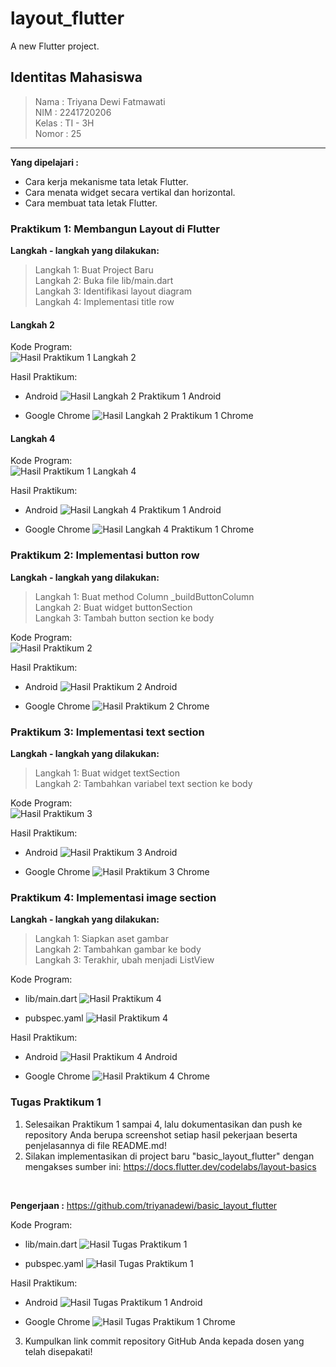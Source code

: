 # layout_flutter

A new Flutter project.

## Identitas Mahasiswa

> Nama  : Triyana Dewi Fatmawati <br/>
> NIM   : 2241720206 <br/>
> Kelas : TI - 3H <br/>
> Nomor : 25 <br/>

---
**Yang dipelajari :**
- Cara kerja mekanisme tata letak Flutter.
- Cara menata widget secara vertikal dan horizontal.
- Cara membuat tata letak Flutter.

### Praktikum 1: Membangun Layout di Flutter
**Langkah - langkah yang dilakukan:** <br>
> Langkah 1: Buat Project Baru <br>
> Langkah 2: Buka file lib/main.dart <br>
> Langkah 3: Identifikasi layout diagram <br>
> Langkah 4: Implementasi title row <br>

#### Langkah 2
Kode Program: <br>
![Hasil Praktikum 1 Langkah 2](/images/p1_l2.png)

Hasil Praktikum: <br>
- Android
![Hasil Langkah 2 Praktikum 1 Android](/images/hasil_p1l2A.png)

- Google Chrome
![Hasil Langkah 2 Praktikum 1 Chrome](/images/hasil_p1l2C.png)

#### Langkah 4
Kode Program: <br>
![Hasil Praktikum 1 Langkah 4](/images/p1_l4.png)

Hasil Praktikum: <br>
- Android
![Hasil Langkah 4 Praktikum 1 Android](/images/hasil_p1l4A.png)

- Google Chrome
![Hasil Langkah 4 Praktikum 1 Chrome](/images/hasil_p1l4C.png)



### Praktikum 2: Implementasi button row
**Langkah - langkah yang dilakukan:** <br>
> Langkah 1: Buat method Column _buildButtonColumn <br>
> Langkah 2: Buat widget buttonSection <br>
> Langkah 3: Tambah button section ke body <br>

Kode Program: <br>
![Hasil Praktikum 2](/images/p2.png)

Hasil Praktikum: <br>
- Android
![Hasil Praktikum 2 Android](/images/hasil_p2A.png)

- Google Chrome
![Hasil Praktikum 2 Chrome](/images/hasil_p2C.png)



### Praktikum 3: Implementasi text section
**Langkah - langkah yang dilakukan:** <br>
> Langkah 1: Buat widget textSection <br>
> Langkah 2: Tambahkan variabel text section ke body <br>

Kode Program: <br>
![Hasil Praktikum 3](/images/p3.png)

Hasil Praktikum: <br>
- Android
![Hasil Praktikum 3 Android](/images/hasil_p3A.png)

- Google Chrome
![Hasil Praktikum 3 Chrome](/images/hasil_p3C.png)



### Praktikum 4: Implementasi image section
**Langkah - langkah yang dilakukan:** <br>
> Langkah 1: Siapkan aset gambar <br>
> Langkah 2: Tambahkan gambar ke body <br>
> Langkah 3: Terakhir, ubah menjadi ListView <br>

Kode Program: <br>
- lib/main.dart
![Hasil Praktikum 4](/images/p4_main.png)

- pubspec.yaml
![Hasil Praktikum 4](/images/p4_yaml.png)

Hasil Praktikum: <br>
- Android
![Hasil Praktikum 4 Android](/images/hasil_p4A.png)

- Google Chrome
![Hasil Praktikum 4 Chrome](/images/hasil_p4C.png)



### Tugas Praktikum 1
1. Selesaikan Praktikum 1 sampai 4, lalu dokumentasikan dan push ke repository Anda berupa screenshot setiap hasil pekerjaan beserta penjelasannya di file README.md!
2. Silakan implementasikan di project baru "basic_layout_flutter" dengan mengakses sumber ini: https://docs.flutter.dev/codelabs/layout-basics
<br>

**Pengerjaan :** https://github.com/triyanadewi/basic_layout_flutter 
<br>

Kode Program: <br>
- lib/main.dart
![Hasil Tugas Praktikum 1](/images/tp1_main.png)
    
- pubspec.yaml
![Hasil Tugas Praktikum 1](/images/tp1_yaml.png)

Hasil Praktikum: <br>
- Android
![Hasil Tugas Praktikum 1 Android](/images/hasil_tp1A.png)

- Google Chrome
![Hasil Tugas Praktikum 1 Chrome](/images/hasil_tp1C.png)

3. Kumpulkan link commit repository GitHub Anda kepada dosen yang telah disepakati!
